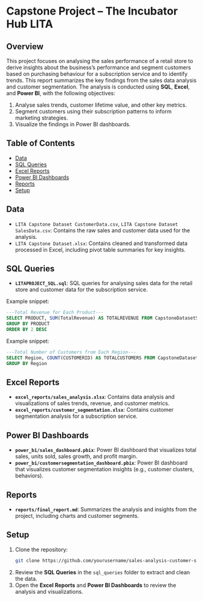 # Capstone Project – The Incubator Hub LITA

## Overview
This project focuses on analysing the sales performance of a retail store to derive insights about the business’s performance and segment customers based on purchasing behaviour for a subscription service and to identify trends. This report summarizes the key findings from the sales data analysis and customer segmentation. The analysis is conducted using **SQL**, **Excel**, and **Power BI**, with the following objectives:
1. Analyse sales trends, customer lifetime value, and other key metrics.
2. Segment customers using their subscription patterns to inform marketing strategies.
3. Visualize the findings in Power BI dashboards.

## Table of Contents
- [Data](#data)
- [SQL Queries](#sql-queries)
- [Excel Reports](#excel-reports)
- [Power BI Dashboards](#power-bi-dashboards)
- [Reports](#reports)
- [Setup](#setup)

## Data
- `LITA Capstone Dataset CustomerData.csv`, `LITA Capstone Dataset SalesData.csv`: Contains the raw sales and customer data used for the analysis.
- `LITA Capstone Dataset.xlsx`: Contains cleaned and transformed data processed in Excel, including pivot table summaries for key insights.

## SQL Queries
- **`LITAPROJECT_SQL.sql`**: SQL queries for analysing sales data for the retail store and customer data for the subscription service.

Example snippet:
```sql
---Total Revenue for Each Product---
SELECT PRODUCT, SUM(TotalRevenue) AS TOTALREVENUE FROM CapstoneDatasetSalesData
GROUP BY PRODUCT
ORDER BY 2 DESC
```

Example snippet:
```sql
---Total Number of Customers from Each Region---
SELECT Region, COUNT(CUSTOMERID) AS TOTALCUSTOMERS FROM CapstoneDatasetCustomerData
GROUP BY Region
```

## Excel Reports
- **`excel_reports/sales_analysis.xlsx`**: Contains data analysis and visualizations of sales trends, revenue, and customer metrics.
- **`excel_reports/customer_segmentation.xlsx`**: Contains customer segmentation analysis for a subscription service.

## Power BI Dashboards
- **`power_bi/sales_dashboard.pbix`**: Power BI dashboard that visualizes total sales, units sold, sales growth, and profit margin.
- **`power_bi/customersegmentation_dashboard.pbix`**: Power BI dashboard that visualizes customer segmentation insights (e.g., customer clusters, behaviors).

## Reports
- **`reports/final_report.md`**: Summarizes the analysis and insights from the project, including charts and customer segments.

## Setup
1. Clone the repository:
   ```bash
   git clone https://github.com/yourusername/sales-analysis-customer-segmentation.git
   ```
2. Review the **SQL Queries** in the `sql_queries` folder to extract and clean the data.
3. Open the **Excel Reports** and **Power BI Dashboards** to review the analysis and visualizations.

